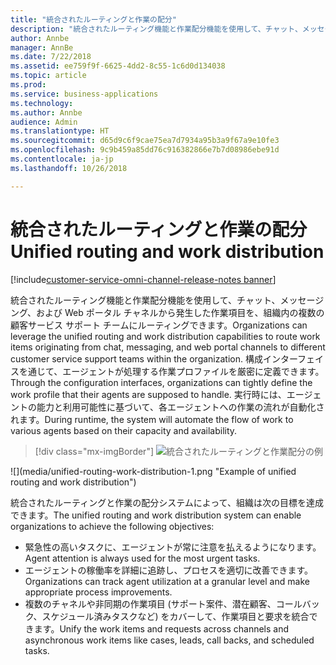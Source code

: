 ```yaml
---
title: "統合されたルーティングと作業の配分"
description: "統合されたルーティング機能と作業配分機能を使用して、チャット、メッセージング、および Web ポータル チャネルから発生した作業項目を、組織内の複数の顧客サービス サポート チームにルーティングできます。"
author: Annbe
manager: AnnBe
ms.date: 7/22/2018
ms.assetid: ee759f9f-6625-4dd2-8c55-1c6d0d134038
ms.topic: article
ms.prod: 
ms.service: business-applications
ms.technology: 
ms.author: Annbe
audience: Admin
ms.translationtype: HT
ms.sourcegitcommit: d65d9c6f9cae75ea7d7934a95b3a9f67a9e10fe3
ms.openlocfilehash: 9c9b459a85dd76c916382866e7b7d08986ebe91d
ms.contentlocale: ja-jp
ms.lasthandoff: 10/26/2018

---
```


#  <a name="unified-routing-and-work-distribution"></a><span data-ttu-id="03c70-103">統合されたルーティングと作業の配分</span><span class="sxs-lookup"><span data-stu-id="03c70-103">Unified routing and work distribution</span></span> 

[!include[customer-service-omni-channel-release-notes banner](../../includes/customer-service-omni-channel-release-notes.md)]



<span data-ttu-id="03c70-104">統合されたルーティング機能と作業配分機能を使用して、チャット、メッセージング、および Web ポータル チャネルから発生した作業項目を、組織内の複数の顧客サービス サポート チームにルーティングできます。</span><span class="sxs-lookup"><span data-stu-id="03c70-104">Organizations can leverage the unified routing and work distribution capabilities to route work items originating from chat, messaging, and web portal channels to different customer service support teams within the organization.</span></span> <span data-ttu-id="03c70-105">構成インターフェイスを通じて、エージェントが処理する作業プロファイルを厳密に定義できます。</span><span class="sxs-lookup"><span data-stu-id="03c70-105">Through the configuration interfaces, organizations can tightly define the work profile that their agents are supposed to handle.</span></span> <span data-ttu-id="03c70-106">実行時には、エージェントの能力と利用可能性に基づいて、各エージェントへの作業の流れが自動化されます。</span><span class="sxs-lookup"><span data-stu-id="03c70-106">During runtime, the system will automate the flow of work to various agents based on their capacity and availability.</span></span>

> [!div class="mx-imgBorder"]
> <span data-ttu-id="03c70-107">![](media/unified-routing-work-distribution-1.png "統合されたルーティングと作業配分の例")
<!-- picture --></span><span class="sxs-lookup"><span data-stu-id="03c70-107">![](media/unified-routing-work-distribution-1.png "Example of unified routing and work distribution")
<!-- picture --></span></span>


<span data-ttu-id="03c70-108">統合されたルーティングと作業の配分システムによって、組織は次の目標を達成できます。</span><span class="sxs-lookup"><span data-stu-id="03c70-108">The unified routing and work distribution system can enable organizations to achieve the following objectives:</span></span>

-   <span data-ttu-id="03c70-109">緊急性の高いタスクに、エージェントが常に注意を払えるようになります。</span><span class="sxs-lookup"><span data-stu-id="03c70-109">Agent attention is always used for the most urgent tasks.</span></span>
-   <span data-ttu-id="03c70-110">エージェントの稼働率を詳細に追跡し、プロセスを適切に改善できます。</span><span class="sxs-lookup"><span data-stu-id="03c70-110">Organizations can track agent utilization at a granular level and make appropriate process improvements.</span></span>
-   <span data-ttu-id="03c70-111">複数のチャネルや非同期の作業項目 (サポート案件、潜在顧客、コールバック、スケジュール済みタスクなど) をカバーして、作業項目と要求を統合できます。</span><span class="sxs-lookup"><span data-stu-id="03c70-111">Unify the work items and requests across channels and asynchronous work items like cases, leads, call backs, and scheduled tasks.</span></span>

